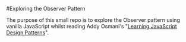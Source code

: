 #Exploring the Observer Pattern

The purpose of this small repo is to explore the Observer pattern using vanilla JavaScript whilst reading Addy Osmani's "[Learning JavaScript Design Patterns](http://addyosmani.com/resources/essentialjsdesignpatterns/book/)".
